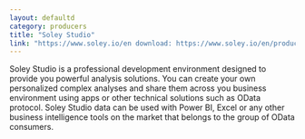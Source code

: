 ```yaml
---
layout: defaultd 
category: producers 
title: "Soley Studio" 
link: "https://www.soley.io/en download: https://www.soley.io/en/products-to-master-complexity/#studio"
---
```

Soley Studio is a professional development environment designed to provide you powerful analysis solutions. You can create your own personalized complex analyses and share them across you business environment using apps or other technical solutions such as OData protocol. Soley Studio data can be used with Power BI, Excel or any other business intelligence tools on the market that belongs to the group of OData consumers.
